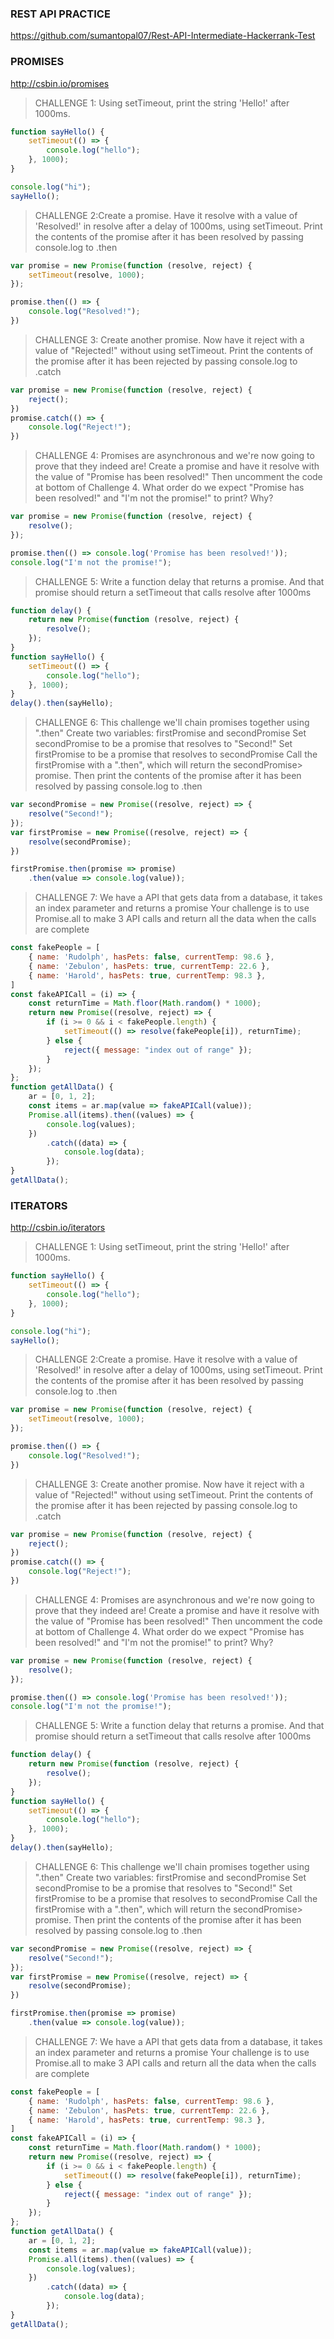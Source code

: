 ### REST API PRACTICE 
  https://github.com/sumantopal07/Rest-API-Intermediate-Hackerrank-Test
### PROMISES
  http://csbin.io/promises

> CHALLENGE 1: Using setTimeout, print the string 'Hello!' after 1000ms.

```js
function sayHello() {
    setTimeout(() => {
        console.log("hello");
    }, 1000);
}

console.log("hi");
sayHello();
```

> CHALLENGE 2:Create a promise. Have it resolve with a value of 'Resolved!' in resolve after a delay of 1000ms, using setTimeout. Print the contents of the promise after it has been resolved by passing console.log to .then

```js
var promise = new Promise(function (resolve, reject) {
    setTimeout(resolve, 1000);
});

promise.then(() => {
    console.log("Resolved!");
})
```

> CHALLENGE 3: Create another promise. Now have it reject with a value of "Rejected!" without using setTimeout. Print the contents of the promise after it has been rejected by passing console.log to .catch

```js
var promise = new Promise(function (resolve, reject) {
    reject();
})
promise.catch(() => {
    console.log("Reject!");
})
```

> CHALLENGE 4: Promises are asynchronous and we're now going to prove that they indeed are! Create a promise and have it resolve with the value of "Promise has been resolved!" Then uncomment the code at bottom of Challenge 4. What order do we expect "Promise has been resolved!" and "I'm not the promise!" to print? Why?

```js
var promise = new Promise(function (resolve, reject) {
    resolve();
});

promise.then(() => console.log('Promise has been resolved!'));
console.log("I'm not the promise!");
```

> CHALLENGE 5: Write a function delay that returns a promise. And that promise should return a setTimeout that calls resolve after 1000ms

```js
function delay() {
    return new Promise(function (resolve, reject) {
        resolve();
    });
}
function sayHello() {
    setTimeout(() => {
        console.log("hello");
    }, 1000);
}
delay().then(sayHello);
```

> CHALLENGE 6: This challenge we'll chain promises together using ".then" Create two variables: firstPromise and secondPromise Set secondPromise to be a promise that resolves to "Second!" Set firstPromise to be a promise that resolves to secondPromise Call the firstPromise with a ".then", which will return the secondPromise> promise. Then print the contents of the promise after it has been resolved by passing console.log to .then

```js
var secondPromise = new Promise((resolve, reject) => {
    resolve("Second!");
});
var firstPromise = new Promise((resolve, reject) => {
    resolve(secondPromise);
})

firstPromise.then(promise => promise)
    .then(value => console.log(value));
```

> CHALLENGE 7: We have a API that gets data from a database, it takes an index parameter and returns a promise Your challenge is to use Promise.all to make 3 API calls and return all the data when the calls are complete

```js
const fakePeople = [
    { name: 'Rudolph', hasPets: false, currentTemp: 98.6 },
    { name: 'Zebulon', hasPets: true, currentTemp: 22.6 },
    { name: 'Harold', hasPets: true, currentTemp: 98.3 },
]
const fakeAPICall = (i) => {
    const returnTime = Math.floor(Math.random() * 1000);
    return new Promise((resolve, reject) => {
        if (i >= 0 && i < fakePeople.length) {
            setTimeout(() => resolve(fakePeople[i]), returnTime);
        } else {
            reject({ message: "index out of range" });
        }
    });
};
function getAllData() {
    ar = [0, 1, 2];
    const items = ar.map(value => fakeAPICall(value));
    Promise.all(items).then((values) => {
        console.log(values);
    })
        .catch((data) => {
            console.log(data);
        });
}
getAllData();
```
### ITERATORS
  http://csbin.io/iterators

> CHALLENGE 1: Using setTimeout, print the string 'Hello!' after 1000ms.

```js
function sayHello() {
    setTimeout(() => {
        console.log("hello");
    }, 1000);
}

console.log("hi");
sayHello();
```

> CHALLENGE 2:Create a promise. Have it resolve with a value of 'Resolved!' in resolve after a delay of 1000ms, using setTimeout. Print the contents of the promise after it has been resolved by passing console.log to .then

```js
var promise = new Promise(function (resolve, reject) {
    setTimeout(resolve, 1000);
});

promise.then(() => {
    console.log("Resolved!");
})
```

> CHALLENGE 3: Create another promise. Now have it reject with a value of "Rejected!" without using setTimeout. Print the contents of the promise after it has been rejected by passing console.log to .catch

```js
var promise = new Promise(function (resolve, reject) {
    reject();
})
promise.catch(() => {
    console.log("Reject!");
})
```

> CHALLENGE 4: Promises are asynchronous and we're now going to prove that they indeed are! Create a promise and have it resolve with the value of "Promise has been resolved!" Then uncomment the code at bottom of Challenge 4. What order do we expect "Promise has been resolved!" and "I'm not the promise!" to print? Why?

```js
var promise = new Promise(function (resolve, reject) {
    resolve();
});

promise.then(() => console.log('Promise has been resolved!'));
console.log("I'm not the promise!");
```

> CHALLENGE 5: Write a function delay that returns a promise. And that promise should return a setTimeout that calls resolve after 1000ms

```js
function delay() {
    return new Promise(function (resolve, reject) {
        resolve();
    });
}
function sayHello() {
    setTimeout(() => {
        console.log("hello");
    }, 1000);
}
delay().then(sayHello);
```

> CHALLENGE 6: This challenge we'll chain promises together using ".then" Create two variables: firstPromise and secondPromise Set secondPromise to be a promise that resolves to "Second!" Set firstPromise to be a promise that resolves to secondPromise Call the firstPromise with a ".then", which will return the secondPromise> promise. Then print the contents of the promise after it has been resolved by passing console.log to .then

```js
var secondPromise = new Promise((resolve, reject) => {
    resolve("Second!");
});
var firstPromise = new Promise((resolve, reject) => {
    resolve(secondPromise);
})

firstPromise.then(promise => promise)
    .then(value => console.log(value));
```

> CHALLENGE 7: We have a API that gets data from a database, it takes an index parameter and returns a promise Your challenge is to use Promise.all to make 3 API calls and return all the data when the calls are complete

```js
const fakePeople = [
    { name: 'Rudolph', hasPets: false, currentTemp: 98.6 },
    { name: 'Zebulon', hasPets: true, currentTemp: 22.6 },
    { name: 'Harold', hasPets: true, currentTemp: 98.3 },
]
const fakeAPICall = (i) => {
    const returnTime = Math.floor(Math.random() * 1000);
    return new Promise((resolve, reject) => {
        if (i >= 0 && i < fakePeople.length) {
            setTimeout(() => resolve(fakePeople[i]), returnTime);
        } else {
            reject({ message: "index out of range" });
        }
    });
};
function getAllData() {
    ar = [0, 1, 2];
    const items = ar.map(value => fakeAPICall(value));
    Promise.all(items).then((values) => {
        console.log(values);
    })
        .catch((data) => {
            console.log(data);
        });
}
getAllData();
```
